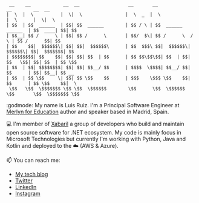 
     __    __            __  __                  __       __                      __        __  __ 
    |  \  |  \          |  \|  \                |  \  _  |  \                    |  \      |  \|  \
    | $$  | $$  ______  | $$| $$  ______        | $$ / \ | $$  ______    ______  | $$  ____| $$| $$
    | $$__| $$ /      \ | $$| $$ /      \       | $$/  $\| $$ /      \  /      \ | $$ /      $$| $$
    | $$    $$|  $$$$$$\| $$| $$|  $$$$$$\      | $$  $$$\ $$|  $$$$$$\|  $$$$$$\| $$|  $$$$$$$| $$
    | $$$$$$$$| $$    $$| $$| $$| $$  | $$      | $$ $$\$$\$$| $$  | $$| $$   \$$| $$| $$  | $$ \$$
    | $$  | $$| $$$$$$$$| $$| $$| $$__/ $$      | $$$$  \$$$$| $$__/ $$| $$      | $$| $$__| $$ __ 
    | $$  | $$ \$$     \| $$| $$ \$$    $$      | $$$    \$$$ \$$    $$| $$      | $$ \$$    $$|  \
     \$$   \$$  \$$$$$$$ \$$ \$$  \$$$$$$        \$$      \$$  \$$$$$$  \$$       \$$  \$$$$$$$ \$$


:godmode: My name is Luis Ruiz. I'm a Principal Software Engineer at [Merlyn for Education](https://www.merlyn.org/) author and speaker based in Madrid, Spain.

💻 I'm member of [Xabaril](https://github.com/Xabaril) a group of developers who build and maintain open source software for .NET ecosystem. My code is mainly focus in Microsoft Technologies but currently I'm working with Python, Java and Kotlin and deployed to the ☁️ (AWS & Azure).

📫 You can reach me:

* [My tech blog](https://lurumad.github.io/)
* [Twitter](https://twitter.com/luisruizpavon)
* [LinkedIn](https://www.linkedin.com/in/luisruizpavon/)
* [Instagram](https://www.instagram.com/lurumad)
